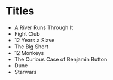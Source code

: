 # Titles

- A River Runs Through It
- Fight Club
- 12 Years a Slave
- The Big Short
- 12 Monkeys
- The Curious Case of Benjamin Button
- Dune
- Starwars
